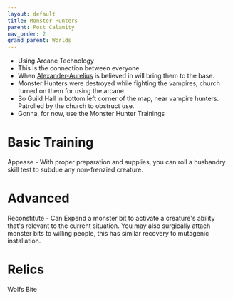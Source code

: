 ```yaml
---
layout: default
title: Monster Hunters
parent: Post Calamity
nav_order: 2
grand_parent: Worlds
---
```

* Using Arcane Technology
* This is the connection between everyone
* When [Alexander-Aurelius](Alexander-Aurelius) is believed in will bring them to the base.
* Monster Hunters were destroyed while fighting the vampires, church turned on them for using the arcane.
* So Guild Hall in bottom left corner of the map, near vampire hunters. Patrolled by the church to obstruct use.
* Gonna, for now, use the Monster Hunter Trainings

# Basic Training
Appease - With proper preparation and supplies, you can roll a husbandry skill test to subdue any non-frenzied creature.  

# Advanced
Reconstitute - Can Expend a monster bit to activate a creature's ability that's relevant to the current situation. You may also surgically attach monster bits to willing people, this has similar recovery to mutagenic installation.

# Relics
Wolfs Bite